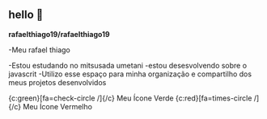 ## hello 👋

**rafaelthiago19/rafaelthiago19** 

-Meu rafael thiago

-Estou estudando no mitsusada umetani
-estou desesvolvendo sobre o javascrit
-Utilizo esse espaço para minha organização e compartilho dos meus projetos desenvolvidos


{c:green}[fa=check-circle /]{/c} Meu Ícone Verde
{c:red}[fa=times-circle /]{/c} Meu Ícone Vermelho
